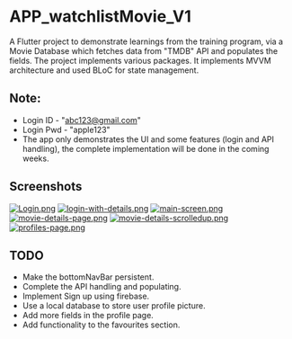 # APP_watchlistMovie_V1

A Flutter project to demonstrate learnings from the training program, via a Movie Database which fetches data from "TMDB" API and populates the fields.
The project implements various packages.
It implements MVVM architecture and used BLoC for state management.

## Note:
- Login ID - "abc123@gmail.com" 
- Login Pwd - "apple123"
- The app only demonstrates the UI and some features (login and API handling), the complete implementation will be done in the coming weeks.

## Screenshots
[![Login.png](https://i.postimg.cc/L5mMSTmd/Login.png)](https://postimg.cc/LYQWBjqv)
[![login-with-details.png](https://i.postimg.cc/bNCjXkMM/login-with-details.png)](https://postimg.cc/SJMPC2m7)
[![main-screen.png](https://i.postimg.cc/Mpg2Hxzm/main-screen.png)](https://postimg.cc/LJk0QcYJ)
[![movie-details-page.png](https://i.postimg.cc/3RHsjB4y/movie-details-page.png)](https://postimg.cc/Z9Vs46LZ)
[![movie-details-scrolledup.png](https://i.postimg.cc/vBLp0Vf0/movie-details-scrolledup.png)](https://postimg.cc/LY5CXhyP)
[![profiles-page.png](https://i.postimg.cc/xdHrb7CD/profiles-page.png)](https://postimg.cc/8F1X2ZMt)


## TODO
- Make the bottomNavBar persistent.
- Complete the API handling and populating.
- Implement Sign up using firebase.
- Use a local database to store user profile picture.
- Add more fields in the profile page.
- Add functionality to the favourites section.


